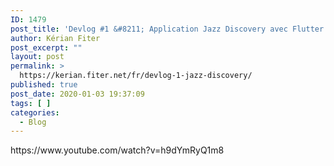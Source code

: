 ```yaml
---
ID: 1479
post_title: 'Devlog #1 &#8211; Application Jazz Discovery avec Flutter [FR]'
author: Kérian Fiter
post_excerpt: ""
layout: post
permalink: >
  https://kerian.fiter.net/fr/devlog-1-jazz-discovery/
published: true
post_date: 2020-01-03 19:37:09
tags: [ ]
categories:
  - Blog
---
```

<!-- wp:core-embed/youtube {"url":"https:\/\/www.youtube.com\/watch?v=h9dYmRyQ1m8","type":"video","providerNameSlug":"youtube","className":"wp-embed-aspect-16-9 wp-has-aspect-ratio"} --><figure class="wp-block-embed-youtube wp-block-embed is-type-video is-provider-youtube wp-embed-aspect-16-9 wp-has-aspect-ratio"></figure>

<div class="wp-block-embed__wrapper">
  https://www.youtube.com/watch?v=h9dYmRyQ1m8
</div>



<!-- /wp:core-embed/youtube -->